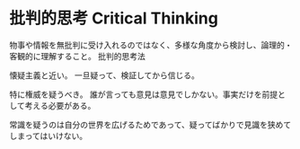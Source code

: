 # 批判的思考 Critical Thinking

物事や情報を無批判に受け入れるのではなく、多様な角度から検討し、論理的・客観的に理解すること。 批判的思考法

懐疑主義と近い。
一旦疑って、検証してから信じる。

特に権威を疑うべき。
誰が言っても意見は意見でしかない。事実だけを前提として考える必要がある。

常識を疑うのは自分の世界を広げるためであって、疑ってばかりで見識を狭めてしまってはいけない。
